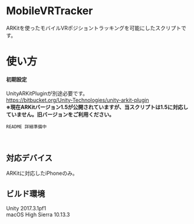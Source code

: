 # MobileVRTracker
ARKitを使ったモバイルVRポジショントラッキングを可能にしたスクリプトです。

# 使い方
#### 初期設定
UnityARKitPluginが別途必要です。<br>
https://bitbucket.org/Unity-Technologies/unity-arkit-plugin<br>
**※現在ARKitバージョン1.5が公開されていますが、当スクリプトは1.5に対応していません。旧バージョンをご利用ください。**
<br>
~~~
README 詳細準備中
~~~
<br>


## 対応デバイス
ARKitに対応したiPhoneのみ。
<br>


## ビルド環境<br>
Unity 2017.3.1pf1<br>
macOS High Sierra 10.13.3
